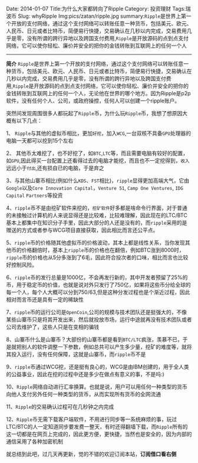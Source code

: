 Date: 2014-01-07
Title:为什么大家都转向了Ripple
Category: 投资理财
Tags:瑞波币 
Slug: whyRipple
Img:pics/zatan/ripple.jpg
summary:`Ripple`是世界上第一个开放的支付网络，通过这个支付网络可以转账任意一种货币，包括美元、欧元、人民币、日元或者比特币，简便易行快捷，交易确认在几秒以内完成，交易费用几乎是零，没有所谓的跨行异地以及跨国支付费用,`Ripple`是开放源码的点到点支付网络，它可以使你轻松、廉价并安全的把你的金钱转账到互联网上的任何一个人

----------


**简介**
`Ripple`是世界上第一个开放的支付网络，通过这个支付网络可以转账任意一种货币，包括美元、欧元、人民币、日元或者比特币，简便易行快捷，交易确认在几秒以内完成，交易费用几乎是零，没有所谓的跨行异地以及跨国支付费用,`Ripple`是开放源码的点到点支付网络，它可以使你轻松、廉价并安全的把你的金钱转账到互联网上的任何一个人，无论他在世界的哪个地方。因为Ripple是p2p软件，没有任何个人、公司，或政府操控，任何人可以创建一个ripple账户。

突然间发现周围很多人都玩起了`Ripple`币，为什么玩`Ripple`币，我想了想原因大概有以下几点：

1、 `Ripple`与其他的虚拟币相比，更加`好挖`，加入`WCG`,一台双核不具备`GPU`处理器的电脑一天都可以挖到15个左右

2、 其他币太难挖了，也不好挖了，如`BTC`,`LTC`等，而且需要电脑有较好的配置，如`GPU`,因此得买一台配置上还看得过去的电脑才能挖，而且也不一定挖得到，`收入`远远小于`付出`,还有损自已的电脑，于是弃之

3、与其他山寨币相比(例如什么`KDS`、`FST`相比)，`ripple`显得更加高端大气，它由`Google`以及`Core Innovation Capital`，`Venture 51`, `Camp One Ventures`, `IDG Capital` `Partners`等投资

4、`ripple`币不是由挖矿软件来挖的，`挖矿软件`好多都是啥命令行界面，对于普通的未接触过计算机的人来说显得还是比较难，比较难理解，因此现在的LTC/BTC基本上都集中在知识分子手里，因此大部分的人还是没有的，而`ripple`采用的是赠送的方式或者参与WCG项目直接获取，因此相比而言还公平点。

5、`ripple`币的价格随其他虚拟币的价格波动，其本上都是线性关系，当你发现其他币的价格翻倍时，基本上`ripple`币的价格也在翻倍，例如BTC涨到8000时，`ripple`币的价格也从5分多涨到了6毛，因此符合投次者的口味，相比而言也比较好控制风险。

6、`ripple`币的发行总量是1000亿，不会再发行新的，其中开发者预留了25%的币，用于稳定币的价值，也就是说对外只发行了750亿，如果将这些币分给全球的每一个人，每个人大概可以分到750/63,但是这种分发过程也是个渐近过程，因此相对而言币还是具有一定的稀缺性

7、`ripple`币的运行公司是`OpenCoin`,公司的规模与技术团队还是挺强大的，不像某些山寨币只是将其开发出来，然后就投放市场，运行中途就再没有技术团队或者公司去维护了，这些人只是在变相的骗钱

8、山寨币什么是山寨币？大部份的山寨币都是看到`BTC/LTC`疯涨，羡慕不已，于是就把别人的软件调整一下参数，例如总共可以产生多少量，挖矿的难度等，就将其投入运行，没有任何保障，这就是山寨币，而`ripple`币不是

9、`ripple`币通过WCG挖，还是挺有良心的，WCG是由IBM创建的，用于全人类的公益事业，因此在挖的过程中还是多少在做点有意义的事，不是吗:)

10、`Ripple`网络自动进行汇率换算。也就是说，用户可以用任何一种类型的货币向他人支付另外任何一种类型的货币，从而实现所有货币的全网流通

11、`Ripple`的交易确认过程可在几秒钟之内完成

12、`Ripple`币无需下载客户端软件，不用进行同步等一系统麻烦的事，玩过LTC/BTC的人一定知道同步要发费一整天，有时还得翻墙下载，而`Ripple`所有的这一切都是在网页上完成的，因此更方便，更快捷，当然也是安全的，因为内部的通信采用了各种加密机制

就总结到此吧，过几天再更新，觉的不错的欢迎订阅本站，**订阅借口看右侧**

